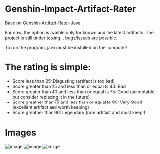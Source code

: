 # Genshin-Impact-Artifact-Rater

 Base on [Genshin-Artifact-Rater-Java](https://github.com/Kok3995/Genshin-Artifact-Rater-Java)

For now, the option is avaible only for known and the latest artifacts.
The project is still under testing... bugs/issues are possible.

To run the program, java must be installed on the computer!

# The rating is simple:
* Score less than 25: Disgusting (artifact is too bad)
* Score greater than 25 and less than or equal to 40: Bad
* Score greater than 40 and less than or equal to 75: Good (acceptable, but consider replacing it in the future)
* Score greather than 75 and less than or equal to 90: Very Good (excellent artifact and worth keeping)
* Score greather than 90: Legendary (rare artifact and must keep!)

# Images
![image](https://github.com/Aknyzor/Genshin-Impact-Artifact-Rater/assets/61836772/b46ba44d-cbfb-49c5-9d42-385b770d5091)
![image](https://github.com/Aknyzor/Genshin-Impact-Artifact-Rater/assets/61836772/5e206972-b76b-496b-aabf-d655df3e7886)
![image](https://github.com/Aknyzor/Genshin-Impact-Artifact-Rater/assets/61836772/6e338fe6-94fd-4f72-b349-5348305f8885)

